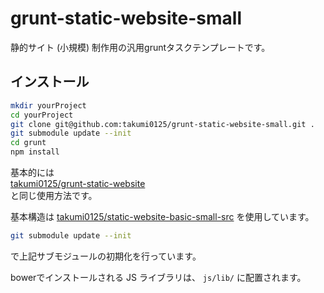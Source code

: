 grunt-static-website-small
===============================

静的サイト (小規模) 制作用の汎用gruntタスクテンプレートです。

## インストール
```bash
mkdir yourProject
cd yourProject
git clone git@github.com:takumi0125/grunt-static-website-small.git .
git submodule update --init
cd grunt
npm install
```

基本的には  
<a href="https://github.com/takumi0125/grunt-static-website" target="_blank">takumi0125/grunt-static-website</a>  
と同じ使用方法です。

基本構造は
<a href="https://github.com/takumi0125/static-website-basic-small-src" target="_blank">takumi0125/static-website-basic-small-src</a>
を使用しています。

```bash
git submodule update --init
```

で上記サブモジュールの初期化を行っています。

bowerでインストールされる JS ライブラリは、 `js/lib/` に配置されます。
